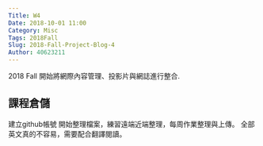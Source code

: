 ```yaml
---
Title: W4
Date: 2018-10-01 11:00
Category: Misc
Tags: 2018Fall
Slug: 2018-Fall-Project-Blog-4
Author: 40623211
---
```


2018 Fall 開始將網際內容管理、投影片與網誌進行整合.

<!-- PELICAN_END_SUMMARY -->

課程倉儲
----
建立github帳號
開始整理檔案，練習遠端近端整理，每周作業整理與上傳。
全部英文真的不容易，需要配合翻譯閱讀。

